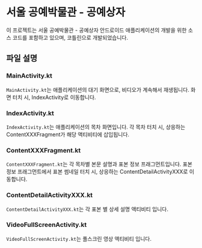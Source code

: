 # 서울 공예박물관 - 공예상자  

이 프로젝트는 서울 공예박물관 - 공예상자 안드로이드 애플리케이션의 개발을 위한 소스 코드를 포함하고 있으며, 코틀린으로 개발되었습니다.

## 파일 설명

### MainActivity.kt

`MainActivity.kt`는 애플리케이션의 대기 화면으로, 비디오가 계속해서 재생됩니다. 화면 터치 시, IndexActivity로 이동합니다.

### IndexActivity.kt

`IndexActivity.kt`는 애플리케이션의 목차 화면입니다. 각 목차 터치 시, 상응하는 ContentXXXFragment가 해당 액티비티에 삽입됩니다.

### ContentXXXFragment.kt

`ContentXXXFragment.kt`는 각 목차별 본문 설명과 표본 정보 프래그먼트입니다. 표본 정보 프래그먼트에서 표본 썸네일 터치 시, 상응하는 ContentDetailActivityXXX로 이동합니다.

### ContentDetailActivityXXX.kt

`ContentDetailActivityXXX.kt`는 각 표본 별 상세 설명 액티비티 입니다.

### VideoFullScreenActivity.kt

`VideoFullScreenActivity.kt`는 풀스크린 영상 액티비티 입니다.

